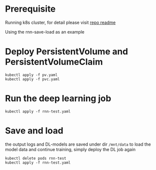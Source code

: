 # Prerequisite
Running k8s cluster, for detail please visit [repo readme](../)

Using the rnn-save-load as an example

# Deploy PersistentVolume and PersistentVolumeClaim
```
kubectl apply -f pv.yaml
kubectl apply -f pvc.yaml
```
# Run the deep learning job
```
kubectl apply -f rnn-test.yaml
```
# Save and load
the output logs and DL-models are saved under dir `/mnt/data`
to load the model data and continue training, simply deploy the DL job again
```
kubectl delete pods rnn-test
kubectl apply -f rnn-test.yaml
```
